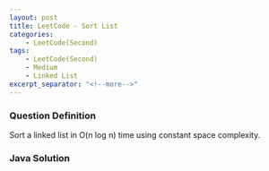 ```yaml
---
layout: post
title: LeetCode - Sort List
categories:
    - LeetCode(Second)
tags:
    - LeetCode(Second)
    - Medium
    - Linked List
excerpt_separator: "<!--more-->"
---
```


### Question Definition
Sort a linked list in O(n log n) time using constant space complexity.
<!--more-->
### Java Solution
```java
```